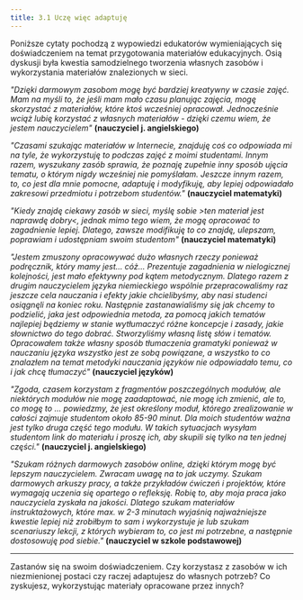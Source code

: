 ```yaml
---
title: 3.1 Uczę więc adaptuję
---
```


Poniższe cytaty pochodzą z wypowiedzi edukatorów wymieniających się doświadczeniem na temat przygotowania materiałów edukacyjnych. Osią dyskusji była kwestia samodzielnego tworzenia własnych zasobów i wykorzystania materiałów znalezionych w sieci. 

*"Dzięki darmowym zasobom mogę być bardziej kreatywny w czasie zajęć. Mam na myśli to, że jeśli mam mało czasu planując zajęcia, mogę skorzystać z materiałów, które ktoś wcześniej opracował. Jednocześnie wciąż lubię korzystać z własnych materiałów - dzięki czemu wiem, że jestem nauczycielem"* **(nauczyciel j. angielskiego)**

*"Czasami szukając materiałów w Internecie, znajduję coś co odpowiada mi na tyle, że wykorzystuję to podczas zajęć z moimi studentami. Innym razem, wyszukany zasób sprawia, że poznaję zupełnie inny sposób ujęcia tematu, o którym nigdy wcześniej nie pomyślałam. Jeszcze innym razem, to, co jest dla mnie pomocne, adaptuję i modyfikuję, aby lepiej odpowiadało zakresowi przedmiotu i potrzebom studentów."* **(nauczyciel matematyki)** 

*"Kiedy znajdę ciekawy zasób w sieci, myślę sobie >ten materiał jest naprawdę dobry<, jednak mimo tego wiem, że mogę opracować to zagadnienie lepiej. Dlatego, zawsze modifikuję to co znajdę, ulepszam, poprawiam i udostępniam swoim studentom"* **(nauczyciel matematyki)** 

*"Jestem zmuszony opracowywać dużo własnych rzeczy ponieważ podręcznik, który mamy jest… cóż…  Prezentuje zagadnienia w nielogicznej kolejności, jest mało efektywny pod kątem metodycznym. Dlatego razem z drugim nauczycielem języka niemieckiego wspólnie przepracowaliśmy raz jeszcze cela nauczania i efekty jakie chcielibyśmy, aby nasi studenci osiągnęli na koniec roku. Następnie zastanawialiśmy się jak chcemy to podzielić, jaka jest odpowiednia metoda, za pomocą jakich tematów najlepiej będziemy w stanie wytłumaczyć różne koncepcje i zasady, jakie słownictwo do tego dobrać. Stworzyliśmy własną listę słów i tematów. Opracowałem także własny sposób tłumaczenia gramatyki ponieważ w nauczaniu języka wszystko jest ze sobą powiązane, a wszystko to co znalazłem na temat metodyki nauczania języków nie odpowiadało temu, co i jak chcę tłumaczyć"* **(nauczyciel języków)**

*"Zgoda, czasem korzystam z fragmentów poszczególnych modułów, ale niektórych modułów nie mogę zaadaptować, nie mogę ich zmienić, ale to, co mogę to … powiedzmy, że jest określony moduł, którego zrealizowanie w całości zajmuje studentom około 85-90 minut. Dla moich studentów ważna jest tylko druga część tego modułu. W takich sytuacjach wysyłam studentom link do materiału i  proszę ich, aby skupili się tylko na ten jednej części."* **(nauczyciel j. angielskiego)**

*"Szukam różnych darmowych zasobów online, dzięki którym mogę być lepszym nauczycielem. Zwracam uwagę na to jak uczymy. Szukam darmowych arkuszy pracy, a także przykładów ćwiczeń i projektów, które wymagają uczenia się opartego o refleksję. Robię to, aby moja praca jako nauczyciela zyskała na jakości. Dlatego szukam materiałów instruktażowych, które max. w 2-3 minutach wyjaśnią najważniejsze kwestie lepiej niż zrobiłbym to sam i wykorzystuje je lub szukam scenariuszy lekcji, z których wybieram to, co jest mi potrzebne, a następnie dostosowuję pod siebie."* **(nauczyciel w szkole podstawowej)**


----------

Zastanów się na swoim doświadczeniem. Czy korzystasz z zasobów w ich niezmienionej postaci czy raczej adaptujesz do własnych potrzeb? Co zyskujesz, wykorzystując materiały opracowane przez innych?
